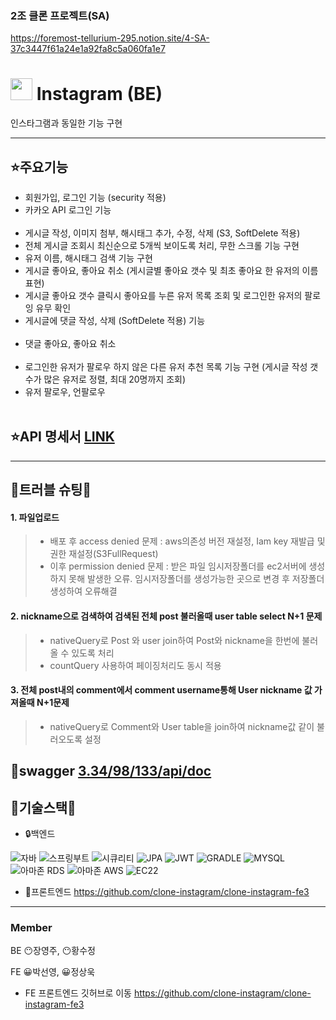 ### 2조 클론 프로젝트(SA)

https://foremost-tellurium-295.notion.site/4-SA-37c3447f61a24e1a92fa8c5a060fa1e7

# <img src="https://cdn-icons-png.flaticon.com/512/174/174855.png" width="35px"> Instagram (BE) 

인스타그램과 동일한 기능 구현


---

 ## ⭐주요기능
 -  회원가입, 로그인 기능 (security 적용)
 -  카카오 API 로그인 기능 <br><br>
 -  게시글 작성, 이미지 첨부, 해시태그 추가, 수정, 삭제 (S3, SoftDelete 적용)
 -  전체 게시글 조회시 최신순으로 5개씩 보이도록 처리, 무한 스크롤 기능 구현
 -  유저 이름, 해시태그 검색 기능 구현
 -  게시글 좋아요, 좋아요 취소 (게시글별 좋아요 갯수 및 최초 좋아요 한 유저의 이름 표현)
 -  게시글 좋아요 갯수 클릭시 좋아요를 누른 유저 목록 조회 및 로그인한 유저의 팔로잉 유무 확인
 -  게시글에 댓글 작성, 삭제 (SoftDelete 적용) 기능 <br><br>
 -  댓글 좋아요, 좋아요 취소 <br><br>
 -  로그인한 유저가 팔로우 하지 않은 다른 유저 추천 목록 기능 구현 (게시글 작성 갯수가 많은 유저로 정렬, 최대 20명까지 조회)
 -  유저 팔로우, 언팔로우 
 <br><br>
 ## ⭐API 명세서 [LINK](http://localhost:8080/swagger-ui/index.html)
 ---
 ##  💉트러블 슈팅💉
#### 1. 파일업로드
>- 배포 후 access denied 문제 : aws의존성 버전 재설정, Iam key 재발급 및 권한 재설정(S3FullRequest)
>- 이후 permission denied 문제 : 받은 파일 임시저장폴더를 ec2서버에 생성하지 못해 발생한 오류. 임시저장폴더를 생성가능한 곳으로 변경 후 저장폴더 생성하여 오류해결


#### 2. nickname으로 검색하여 검색된 전체 post 불러올때 user table select N+1 문제
>- nativeQuery로 Post 와 user join하여 Post와 nickname을 한번에 불러올 수 있도록 처리
>- countQuery 사용하여 페이징처리도 동시 적용

#### 3. 전체 post내의 comment에서 comment username통해 User nickname 값 가져올때 N+1문제
>- nativeQuery로 Comment와 User table을 join하여 nickname값 같이 불러오도록 설정

 
## 🧩swagger [3.34/98/133/api/doc](http://3.34.98.133/swagger-ui/index.html#/)

## 🌟기술스택🌟

 - 🔒백엔드

![자바](https://user-images.githubusercontent.com/108880977/209101862-e833ffc2-7cab-4114-8b74-5766d25b226b.svg)
![스프링부트](https://user-images.githubusercontent.com/108880977/209099782-f0f6fbb6-8c55-4a0e-a7a2-53fd5a000493.svg)
![시큐리티](https://user-images.githubusercontent.com/108880977/209101809-e972b9cf-36e1-4db3-a9ed-6474bc88770e.svg)
![JPA](https://user-images.githubusercontent.com/108880977/209104203-cccd4e80-5279-4e89-9453-c9d2333570b5.svg)
![JWT](https://user-images.githubusercontent.com/108880977/209102757-eb3f840f-ca24-4c89-a2b5-c60fff46bf49.svg)
![GRADLE](https://user-images.githubusercontent.com/108880977/209101888-8ea11829-e1b1-4de2-b7b4-8716e99dcf05.svg)
![MYSQL](https://user-images.githubusercontent.com/108880977/209101897-c8a4fa60-6fb0-4501-b30f-06269e75ce11.svg)
![아마존 RDS](https://user-images.githubusercontent.com/108880977/209103424-828b0d5b-9419-4ebb-8a85-24bbc3072213.svg)
![아마존 AWS](https://user-images.githubusercontent.com/108880977/209103421-1cf57ef4-8620-4932-8704-60d0ec14ed1f.svg)
![EC22](https://user-images.githubusercontent.com/108880977/209104209-b04b40b7-a847-4263-aeb8-de19bc7fa8d9.svg)

 - 🔑프론트엔드 https://github.com/clone-instagram/clone-instagram-fe3
 ---
 ### Member 
 BE 😶장영주, 😶황수정
 
 
 FE 😀박선영, 😀정상욱
 
 
 - FE 프론트엔드 깃허브로 이동
 https://github.com/clone-instagram/clone-instagram-fe3
 
